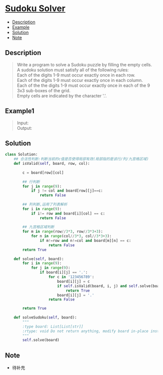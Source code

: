 # [Sudoku Solver](https://leetcode.com/problems/sudoku-solver/description/)

<!-- GFM-TOC -->
* <a href="#Description">Description</a>
* <a href="#Example">Example</a>
* <a href="#Solution">Solution</a>
* <a href="#Note">Note</a>
<!-- GFM-TOC -->


## <a name="Description">Description</a>
>Write a program to solve a Sudoku puzzle by filling the empty cells.</br>
A sudoku solution must satisfy all of the following rules:</br>
Each of the digits 1-9 must occur exactly once in each row.</br>
Each of the digits 1-9 must occur exactly once in each column.</br>
Each of the the digits 1-9 must occur exactly once in each of the 9 3x3 sub-boxes of the grid.</br>
Empty cells are indicated by the character '.'.</br>

## <a name="Example">Example1</a>
>Input:</br>
Output: </br>


## <a name="Solution">Solution</a>
```python
class Solution:
    ## 合法性判断:判断当前的c值是否使得局部有效(局部指的是该行/列/九宫格区域)
    def isValid(self, board, row, col):
        
        c = board[row][col]
        
        ## 行判断
        for j in range(9):
            if j != col and board[row][j]==c:
                return False
        
        ## 列判断,运用了列表解析
        for i in range(9):
            if i!= row and board[i][col] == c:
                return False
        
        ## 九宫格区域判断
        for m in range(row//3*3, row//3*3+3):
            for n in range(col//3*3, col//3*3+3):
                if m!=row and n!=col and board[m][n] == c:
                    return False        
        return True
    
    def solve(self, board):
        for i in range(9):
            for j in range(9):
                if board[i][j] == '.':
                    for c in '123456789':
                        board[i][j] = c
                        if self.isValid(board, i, j) and self.solve(board):
                            return True
                        board[i][j] = '.'                
                    return False

        return True
    
    def solveSudoku(self, board):
        """
        :type board: List[List[str]]
        :rtype: void Do not return anything, modify board in-place instead.
        """ 
        self.solve(board)

```
## <a name="Note">Note</a>
* 待补充
 



